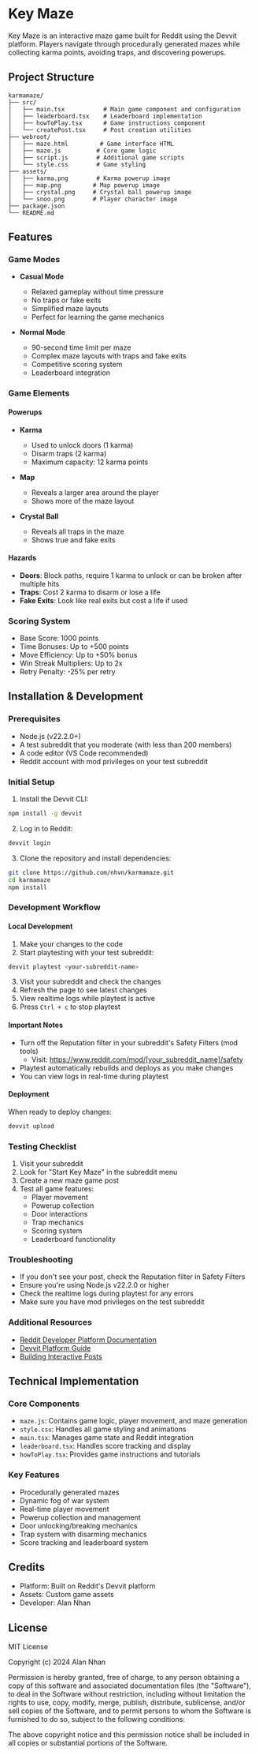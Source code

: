 # Key Maze

Key Maze is an interactive maze game built for Reddit using the Devvit platform. Players navigate through procedurally generated mazes while collecting karma points, avoiding traps, and discovering powerups.

## Project Structure
```
karmamaze/
├── src/
│   ├── main.tsx           # Main game component and configuration
│   ├── leaderboard.tsx    # Leaderboard implementation
│   ├── howToPlay.tsx      # Game instructions component
│   └── createPost.tsx     # Post creation utilities
├── webroot/
│   ├── maze.html         # Game interface HTML
│   ├── maze.js          # Core game logic
│   ├── script.js        # Additional game scripts
│   └── style.css        # Game styling
├── assets/
│   ├── karma.png        # Karma powerup image
│   ├── map.png         # Map powerup image
│   ├── crystal.png     # Crystal ball powerup image
│   └── snoo.png        # Player character image
├── package.json
└── README.md
```

## Features

### Game Modes
- **Casual Mode**
  - Relaxed gameplay without time pressure
  - No traps or fake exits
  - Simplified maze layouts
  - Perfect for learning the game mechanics

- **Normal Mode**
  - 90-second time limit per maze
  - Complex maze layouts with traps and fake exits
  - Competitive scoring system
  - Leaderboard integration

### Game Elements

#### Powerups
- **Karma**
  - Used to unlock doors (1 karma)
  - Disarm traps (2 karma)
  - Maximum capacity: 12 karma points

- **Map**
  - Reveals a larger area around the player
  - Shows more of the maze layout

- **Crystal Ball**
  - Reveals all traps in the maze
  - Shows true and fake exits

#### Hazards
- **Doors**: Block paths, require 1 karma to unlock or can be broken after multiple hits
- **Traps**: Cost 2 karma to disarm or lose a life
- **Fake Exits**: Look like real exits but cost a life if used

### Scoring System
- Base Score: 1000 points
- Time Bonuses: Up to +500 points
- Move Efficiency: Up to +50% bonus
- Win Streak Multipliers: Up to 2x
- Retry Penalty: -25% per retry

## Installation & Development

### Prerequisites
- Node.js (v22.2.0+)
- A test subreddit that you moderate (with less than 200 members)
- A code editor (VS Code recommended)
- Reddit account with mod privileges on your test subreddit

### Initial Setup

1. Install the Devvit CLI:
```bash
npm install -g devvit
```

2. Log in to Reddit:
```bash
devvit login
```

3. Clone the repository and install dependencies:
```bash
git clone https://github.com/nhvn/karmamaze.git
cd karmamaze
npm install
```

### Development Workflow

#### Local Development
1. Make your changes to the code
2. Start playtesting with your test subreddit:
```bash
devvit playtest <your-subreddit-name>
```
3. Visit your subreddit and check the changes
4. Refresh the page to see latest changes
5. View realtime logs while playtest is active
6. Press `Ctrl + c` to stop playtest

#### Important Notes
- Turn off the Reputation filter in your subreddit's Safety Filters (mod tools)
  - Visit: https://www.reddit.com/mod/[your_subreddit_name]/safety
- Playtest automatically rebuilds and deploys as you make changes
- You can view logs in real-time during playtest

#### Deployment
When ready to deploy changes:
```bash
devvit upload
```

### Testing Checklist
1. Visit your subreddit
2. Look for "Start Key Maze" in the subreddit menu
3. Create a new maze game post
4. Test all game features:
   - Player movement
   - Powerup collection
   - Door interactions
   - Trap mechanics
   - Scoring system
   - Leaderboard functionality

### Troubleshooting
- If you don't see your post, check the Reputation filter in Safety Filters
- Ensure you're using Node.js v22.2.0 or higher
- Check the realtime logs during playtest for any errors
- Make sure you have mod privileges on the test subreddit

### Additional Resources
- [Reddit Developer Platform Documentation](https://developers.reddit.com/docs)
- [Devvit Platform Guide](https://developers.reddit.com/docs/devvit)
- [Building Interactive Posts](https://developers.reddit.com/docs/devvit/posts)

## Technical Implementation

### Core Components
- `maze.js`: Contains game logic, player movement, and maze generation
- `style.css`: Handles all game styling and animations
- `main.tsx`: Manages game state and Reddit integration
- `leaderboard.tsx`: Handles score tracking and display
- `howToPlay.tsx`: Provides game instructions and tutorials

### Key Features
- Procedurally generated mazes
- Dynamic fog of war system
- Real-time player movement
- Powerup collection and management
- Door unlocking/breaking mechanics
- Trap system with disarming mechanics
- Score tracking and leaderboard system

## Credits
- Platform: Built on Reddit's Devvit platform
- Assets: Custom game assets
- Developer: Alan Nhan

## License
MIT License

Copyright (c) 2024 Alan Nhan

Permission is hereby granted, free of charge, to any person obtaining a copy of this software and associated documentation files (the "Software"), to deal in the Software without restriction, including without limitation the rights to use, copy, modify, merge, publish, distribute, sublicense, and/or sell copies of the Software, and to permit persons to whom the Software is furnished to do so, subject to the following conditions:

The above copyright notice and this permission notice shall be included in all copies or substantial portions of the Software.